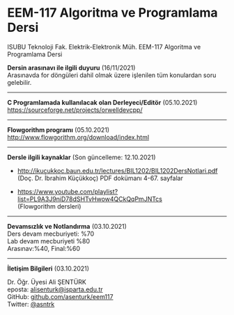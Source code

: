 # EEM-117 Algoritma ve Programlama Dersi
ISUBU Teknoloji Fak. Elektrik-Elektronik Müh. EEM-117 Algoritma ve Programlama Dersi


**Dersin arasınavı ile ilgili duyuru** (16/11/2021)   
Arasınavda for döngüleri dahil olmak üzere işlenilen tüm konulardan soru gelebilir.

---

**C Programlamada kullanılacak olan Derleyeci/Editör** (05.10.2021)   
https://sourceforge.net/projects/orwelldevcpp/

---

**Flowgorithm programı** (05.10.2021)   
http://www.flowgorithm.org/download/index.html

--- 

**Dersle ilgili kaynaklar** (Son güncelleme: 12.10.2021)

- http://ikucukkoc.baun.edu.tr/lectures/BIL1202/BIL1202DersNotlari.pdf   
  (Doç. Dr. İbrahim Küçükkoç) PDF dokümanı 4-67. sayfalar

- https://www.youtube.com/playlist?list=PL9A3J9niD78dSHTvHwow4QCkQqPmJNTcs   
  (Flowgorithm dersleri)

---

**Devamsızlık ve Notlandırma** (03.10.2021)   
Ders devam mecburiyeti: %70   
Lab devam mecburiyeti %80   
Arasınav:%40, Final:%60  

---

**İletişim Bilgileri** (03.10.2021)

Dr. Öğr. Üyesi Ali ŞENTÜRK   
eposta: alisenturk@isparta.edu.tr   
GitHub: [github.com/asenturk/eem117](#)   
Twitter: [@asntrk](https://twitter.com/asntrk)